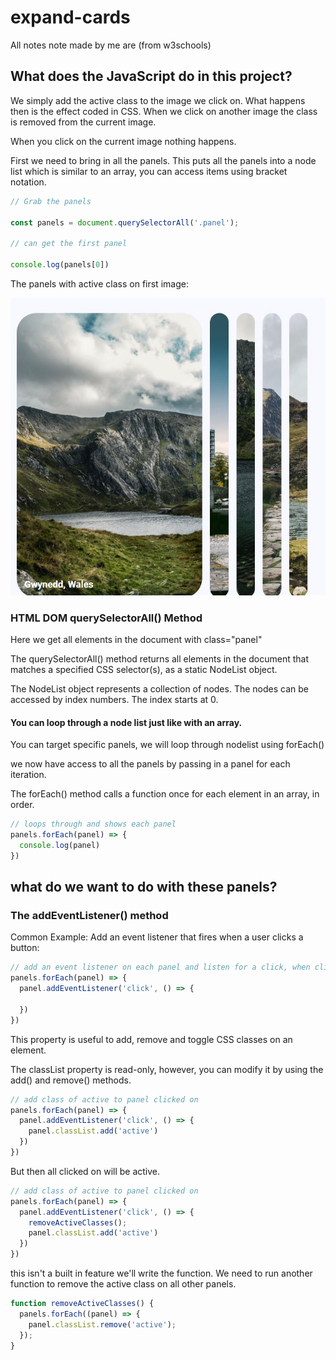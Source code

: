 # expand-cards

All notes note made by me are (from w3schools)

## What does the JavaScript do in this project?

We simply add the active class to the image we click on.
What happens then is the effect coded in CSS.  When we click on another image the class is removed from the current image.

When you click on the current image nothing happens.

First we need to bring in all the panels. This puts all the panels into a node list which is similar to an array, you can access items using bracket notation.


```js
// Grab the panels

const panels = document.querySelectorAll('.panel');

// can get the first panel 

console.log(panels[0])

```
The panels with active class on first image: 
<!-- ![a photo of the project](/img/panels.JPG) -->
<!-- to control width of img used HTML
REF: https://stackoverflow.com/questions/14675913/changing-image-size-in-markdown
 -->
<img src="/img/panels.JPG" width="600" alt="a photo of the project" />

### HTML DOM querySelectorAll() Method

Here we get all elements in the document with class="panel"

The querySelectorAll() method returns all elements in the document that matches a specified CSS selector(s), as a static NodeList object.

The NodeList object represents a collection of nodes. The nodes can be accessed by index numbers. The index starts at 0.

#### You can loop through a node list just like with an array. 
You can target specific panels, we will loop through nodelist using forEach()

we now have access to all the panels by passing in a panel for each iteration.

The forEach() method calls a function once for each element in an array, in order.
```js
// loops through and shows each panel
panels.forEach(panel) => {
  console.log(panel)
})
```
## what do we want to do with these panels?

### The addEventListener() method
Common Example: Add an event listener that fires when a user clicks a button:  
```js
// add an event listener on each panel and listen for a click, when clicked we'll run a function
panels.forEach(panel) => {
  panel.addEventListener('click', () => {

  })
})
```
This property is useful to add, remove and toggle CSS classes on an element.

The classList property is read-only, however, you can modify it by using the add() and remove() methods.

```js
// add class of active to panel clicked on
panels.forEach(panel) => {
  panel.addEventListener('click', () => {
    panel.classList.add('active')
  })
})
```
But then all clicked on will be active. 

```js
// add class of active to panel clicked on
panels.forEach(panel) => {
  panel.addEventListener('click', () => {
    removeActiveClasses();
    panel.classList.add('active')
  })
})
```
this isn't a built in feature we'll write the function.   We need to run another function to remove the active class on all other panels.

```js
function removeActiveClasses() {
  panels.forEach((panel) => {
    panel.classList.remove('active');
  });
}
```